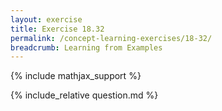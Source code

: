 ```yaml
---
layout: exercise
title: Exercise 18.32
permalink: /concept-learning-exercises/18-32/
breadcrumb: Learning from Examples
---
```


{% include mathjax_support %}

<div><i class="arrow-up loader" data-chapter="concept-learning-exercises" data-exercise="ex_32" data-rating="0"></i></div>
{% include_relative question.md %}
